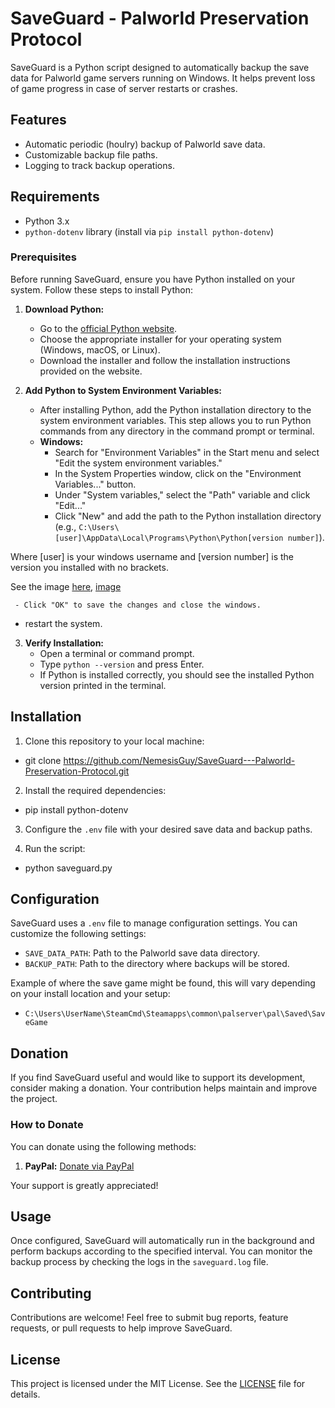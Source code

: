 # SaveGuard - Palworld Preservation Protocol

SaveGuard is a Python script designed to automatically backup the save data for Palworld game servers running on Windows. It helps prevent loss of game progress in case of server restarts or crashes.

## Features

- Automatic periodic (houlry) backup of Palworld save data.
- Customizable backup file paths.
- Logging to track backup operations.

## Requirements

- Python 3.x
- `python-dotenv` library (install via `pip install python-dotenv`)

### Prerequisites

Before running SaveGuard, ensure you have Python installed on your system. Follow these steps to install Python:

1. **Download Python:** 
    - Go to the [official Python website](https://www.python.org/downloads/).
    - Choose the appropriate installer for your operating system (Windows, macOS, or Linux).
    - Download the installer and follow the installation instructions provided on the website.

2. **Add Python to System Environment Variables:**
   - After installing Python, add the Python installation directory to the system environment variables. This step allows you to run Python commands from any directory in the command prompt or terminal.
   - **Windows:**
     - Search for "Environment Variables" in the Start menu and select "Edit the system environment variables."
     - In the System Properties window, click on the "Environment Variables..." button.
     - Under "System variables," select the "Path" variable and click "Edit..."
     - Click "New" and add the path to the Python installation directory (e.g., `C:\Users\[user]\AppData\Local\Programs\Python\Python[version number]`). 


Where [user] is your windows username and [version number] is the version you installed with no brackets.

See the image [here](https://docs.python.org/3/using/windows.html), [image](https://docs.python.org/3/_images/win_installer.png)

     - Click "OK" to save the changes and close the windows.

   - restart the system.
    
3. **Verify Installation:**
    - Open a terminal or command prompt.
    - Type `python --version` and press Enter.
    - If Python is installed correctly, you should see the installed Python version printed in the terminal.



## Installation

1. Clone this repository to your local machine:

- git clone https://github.com/NemesisGuy/SaveGuard---Palworld-Preservation-Protocol.git

2. Install the required dependencies:

- pip install python-dotenv

3. Configure the `.env` file with your desired save data and backup paths.

4. Run the script:

-  python saveguard.py


## Configuration

SaveGuard uses a `.env` file to manage configuration settings. You can customize the following settings:

- `SAVE_DATA_PATH`: Path to the Palworld save data directory.
- `BACKUP_PATH`: Path to the directory where backups will be stored.

Example of where the save game might be found, this will vary depending on your install location and your setup:
 - `C:\Users\UserName\SteamCmd\Steamapps\common\palserver\pal\Saved\SaveGame`

## Donation

If you find SaveGuard useful and would like to support its development, consider making a donation. Your contribution helps maintain and improve the project.

### How to Donate

You can donate using the following methods:

1. **PayPal:** [Donate via PayPal](https://www.paypal.com/donate/?hosted_button_id=5NCF4SUNPZQP8)

Your support is greatly appreciated!

## Usage

Once configured, SaveGuard will automatically run in the background and perform backups according to the specified interval. You can monitor the backup process by checking the logs in the `saveguard.log` file.

## Contributing

Contributions are welcome! Feel free to submit bug reports, feature requests, or pull requests to help improve SaveGuard.


## License

This project is licensed under the MIT License. See the [LICENSE](LICENSE) file for details.



